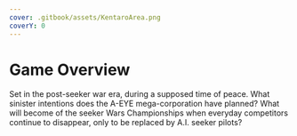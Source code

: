 ```yaml
---
cover: .gitbook/assets/KentaroArea.png
coverY: 0
---
```


# Game Overview

Set in the post-seeker war era, during a supposed time of peace. What sinister intentions does the A-EYE mega-corporation have planned? What will become of the seeker Wars Championships when everyday competitors continue to disappear, only to be replaced by A.I. seeker pilots?

